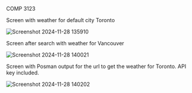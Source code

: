 COMP 3123


Screen with weather for default city Toronto
 
![Screenshot 2024-11-28 135910](https://github.com/user-attachments/assets/96255c09-e0c1-43dc-b5bc-2492248f69ab)

Screen after search with weather for Vancouver
 
![Screenshot 2024-11-28 140021](https://github.com/user-attachments/assets/6818f235-87ee-496f-8737-6639d339b282)

Screen with Posman output for the url to get the weather for Toronto. API key included.
 
![Screenshot 2024-11-28 140202](https://github.com/user-attachments/assets/650f2b26-9bbf-4bd4-b526-3f73d3b2f796)
